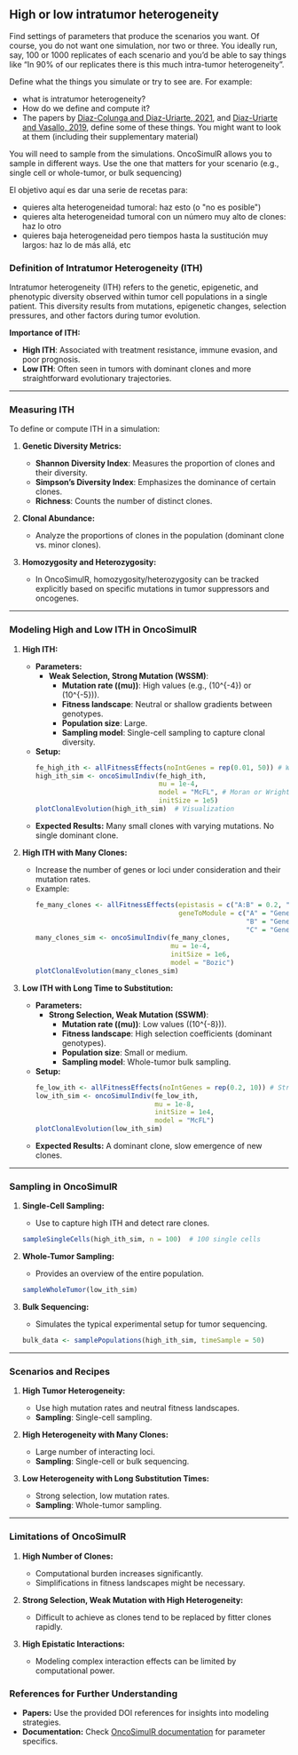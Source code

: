 ## High or low intratumor heterogeneity
Find settings of parameters that produce the scenarios you want. Of course, you do not want one simulation, nor two or three. 
You ideally run, say, 100 or 1000 replicates of each scenario and you’d be able to say things like “In 90% of our replicates there is this much intra-tumor heterogeneity”.

Define what the things you simulate or try to see are. For example:
- what is intratumor heterogeneity?
- How do we define and compute it?
- The papers by [Diaz-Colunga and Diaz-Uriarte, 2021](https://journals.plos.org/ploscompbiol/article?id=10.1371/journal.pcbi.1009055), and [Diaz-Uriarte and Vasallo, 2019](https://journals.plos.org/ploscompbiol/article?id=10.1371/journal.pcbi.1007246), define some of these things. You might want to look at them (including their supplementary material)

You will need to sample from the simulations. 
OncoSimulR allows you to sample in different ways. 
Use the one that matters for your scenario (e.g., single cell or whole-tumor, or bulk sequencing)

El objetivo aquí es dar una serie de recetas para:
- quieres alta heterogeneidad tumoral: haz esto (o "no es posible")
- quieres alta heterogeneidad tumoral con un número muy alto de clones: haz lo otro
- quieres baja heterogeneidad pero tiempos hasta la sustitución muy largos: haz lo de más allá, etc

### **Definition of Intratumor Heterogeneity (ITH)**

Intratumor heterogeneity (ITH) refers to the genetic, epigenetic, and phenotypic diversity observed within tumor cell populations in a single patient. This diversity results from mutations, epigenetic changes, selection pressures, and other factors during tumor evolution. 

**Importance of ITH:**
- **High ITH**: Associated with treatment resistance, immune evasion, and poor prognosis.
- **Low ITH**: Often seen in tumors with dominant clones and more straightforward evolutionary trajectories.

---

### **Measuring ITH**

To define or compute ITH in a simulation:
1. **Genetic Diversity Metrics:**
   - **Shannon Diversity Index**: Measures the proportion of clones and their diversity.
   - **Simpson’s Diversity Index**: Emphasizes the dominance of certain clones.
   - **Richness**: Counts the number of distinct clones.
   
2. **Clonal Abundance:**
   - Analyze the proportions of clones in the population (dominant clone vs. minor clones).

3. **Homozygosity and Heterozygosity:** 
   - In OncoSimulR, homozygosity/heterozygosity can be tracked explicitly based on specific mutations in tumor suppressors and oncogenes.

---

### **Modeling High and Low ITH in OncoSimulR**

1. **High ITH:**
   - **Parameters:**
     - **Weak Selection, Strong Mutation (WSSM)**:
       - **Mutation rate (\(mu\))**: High values (e.g., \(10^{-4}\) or \(10^{-5}\)).
       - **Fitness landscape**: Neutral or shallow gradients between genotypes.
       - **Population size**: Large.
       - **Sampling model**: Single-cell sampling to capture clonal diversity.
   - **Setup:**
     ```R
     fe_high_ith <- allFitnessEffects(noIntGenes = rep(0.01, 50)) # Weak selection
     high_ith_sim <- oncoSimulIndiv(fe_high_ith,
                                    mu = 1e-4, 
                                    model = "McFL", # Moran or Wright-Fisher
                                    initSize = 1e5)
     plotClonalEvolution(high_ith_sim)  # Visualization
     ```
   - **Expected Results:** Many small clones with varying mutations. No single dominant clone.

2. **High ITH with Many Clones:**
   - Increase the number of genes or loci under consideration and their mutation rates.
   - Example:
     ```R
     fe_many_clones <- allFitnessEffects(epistasis = c("A:B" = 0.2, "B:C" = -0.1), 
                                         geneToModule = c("A" = "Gene1", 
                                                          "B" = "Gene2", 
                                                          "C" = "Gene3"))
     many_clones_sim <- oncoSimulIndiv(fe_many_clones,
                                       mu = 1e-4, 
                                       initSize = 1e6,
                                       model = "Bozic")
     plotClonalEvolution(many_clones_sim)
     ```

3. **Low ITH with Long Time to Substitution:**
   - **Parameters:**
     - **Strong Selection, Weak Mutation (SSWM)**:
       - **Mutation rate (\(mu\))**: Low values (\(10^{-8}\)).
       - **Fitness landscape**: High selection coefficients (dominant genotypes).
       - **Population size**: Small or medium.
       - **Sampling model**: Whole-tumor bulk sampling.
   - **Setup:**
     ```R
     fe_low_ith <- allFitnessEffects(noIntGenes = rep(0.2, 10)) # Strong selection
     low_ith_sim <- oncoSimulIndiv(fe_low_ith,
                                   mu = 1e-8,
                                   initSize = 1e4,
                                   model = "McFL")
     plotClonalEvolution(low_ith_sim)
     ```
   - **Expected Results:** A dominant clone, slow emergence of new clones.

---

### **Sampling in OncoSimulR**

1. **Single-Cell Sampling:**
   - Use to capture high ITH and detect rare clones.
   ```R
   sampleSingleCells(high_ith_sim, n = 100)  # 100 single cells
   ```

2. **Whole-Tumor Sampling:**
   - Provides an overview of the entire population.
   ```R
   sampleWholeTumor(low_ith_sim)
   ```

3. **Bulk Sequencing:**
   - Simulates the typical experimental setup for tumor sequencing.
   ```R
   bulk_data <- samplePopulations(high_ith_sim, timeSample = 50)
   ```

---

### **Scenarios and Recipes**

1. **High Tumor Heterogeneity:**
   - Use high mutation rates and neutral fitness landscapes.
   - **Sampling**: Single-cell sampling.

2. **High Heterogeneity with Many Clones:**
   - Large number of interacting loci.
   - **Sampling**: Single-cell or bulk sequencing.

3. **Low Heterogeneity with Long Substitution Times:**
   - Strong selection, low mutation rates.
   - **Sampling**: Whole-tumor sampling.

---

### **Limitations of OncoSimulR**

1. **High Number of Clones:**
   - Computational burden increases significantly.
   - Simplifications in fitness landscapes might be necessary.

2. **Strong Selection, Weak Mutation with High Heterogeneity:**
   - Difficult to achieve as clones tend to be replaced by fitter clones rapidly.

3. **High Epistatic Interactions:**
   - Modeling complex interaction effects can be limited by computational power.

### References for Further Understanding
- **Papers:** Use the provided DOI references for insights into modeling strategies.
- **Documentation:** Check [OncoSimulR documentation](https://rdiaz02.github.io/OncoSimul/) for parameter specifics.
